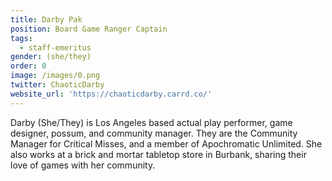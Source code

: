 ```yaml
---
title: Darby Pak
position: Board Game Ranger Captain
tags:
  - staff-emeritus
gender: (she/they)
order: 0
image: /images/0.png
twitter: ChaoticDarby
website_url: 'https://chaoticdarby.carrd.co/'
---
```


Darby (She/They) is Los Angeles based actual play performer, game designer, possum, and community manager. They are the Community Manager for Critical Misses, and a member of Apochromatic Unlimited. She also works at a brick and mortar tabletop store in Burbank, sharing their love of games with her community.
